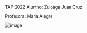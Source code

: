 TAP-2022
Alumno: Zuloaga Juan Cruz

Profesora: Maria Alegre

![image](https://user-images.githubusercontent.com/66293880/204413513-eab64311-b0db-4a6e-a14b-88725b75703c.png)
